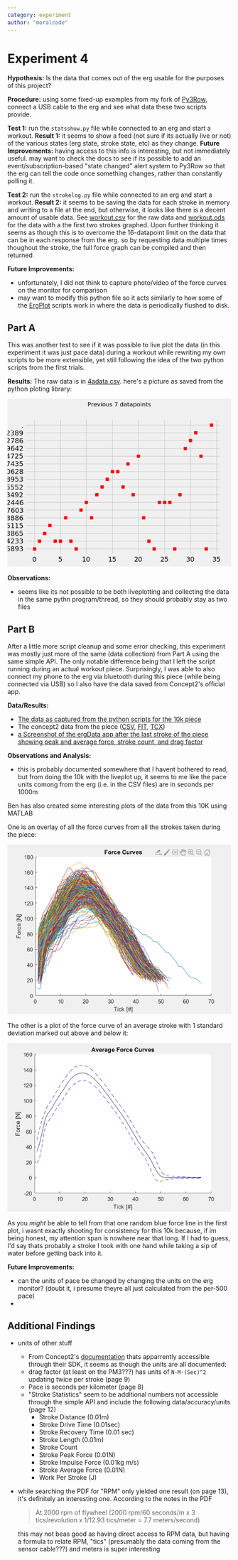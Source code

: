 ```yaml
---
category: experiment
author: "moralcode"
---
```

# Experiment 4
**Hypothesis:** Is the data that comes out of the erg usable for the purposes of this project?

**Procedure:** using some fixed-up examples from my fork of [Py3Row](https://github.com/MoralCode/Py3Row/releases), connect a USB cable to the erg and see what data these two scripts provide.


**Test 1:** run the `statsshow.py` file while connected to an erg and start a workout.
**Result 1:** it seems to show a feed (not sure if its actually live or not) of the various states (erg state, stroke state, etc) as they change. 
**Future Improvements:** having access to this info is interesting, but not immediately useful. may want to check the docs to see if its possible to add an event/subscription-based "state changed" alert system to Py3Row so that the erg can tell the code once something changes, rather than constantly polling it.


**Test 2:** run the `strokelog.py` file while connected to an erg and start a workout.
**Result 2:** it seems to be saving the data for each stroke in memory and writing to a file at the end, but otherwise, it looks like there is a decent amount of usable data. See [workout.csv](../files/experiments/4/workout.csv) for the raw data and [workout.ods](../files/experiments/4/workout.ods) for the data with a the first two strokes graphed. Upon further thinking it seems as though this is to overcome the 16-datapoint limit on the data that can be in each response from the erg. so by requesting data multiple times thoughout the stroke, the full force graph can be compiled and then returned

**Future Improvements:** 
- unfortunately, I did not think to capture photo/video of the force curves on the monitor for comparison
- may want to modify this python file so it acts similarly to how some of the [ErgPlot](https://github.com/MoralCode/ErgPlot) scripts work in where the data is periodically flushed to disk.



## Part A

This was another test to see if it was possible to live plot the data (in this experiment it was just pace data) during a workout while rewriting my own scripts to be more extensible, yet still following the idea of the two python scripts from the first trials.

**Results:**
The raw data is in [4adata.csv](../files/experiments/4a/4adata.csv). here's a picture as saved from the python ploting library:

![picture of the pace graph](/files/experiments/4a/Figure_1.png)

**Observations:**
- seems like its not possible to be both liveplotting and collecting the data in the same pythn program/thread, so they should probably stay as two files



## Part B

After a little more script cleanup and some error checking, this experiment was mostly just more of the same (data collection) from Part A using the same simple API. The only notable difference being that I left the script running during an actual workout piece. Surprisingly, I was able to also connect my phone to the erg via bluetooth during this piece (while being connected via USB) so I also have the data saved from Concept2's official app.

**Data/Results:**
- [The data as captured from the python scripts for the 10k piece](../files/experiments/4b/10k.csv)
- The concept2 data from the piece ([CSV](../files/experiments/4b/concept2-result-49307144.csv), [FIT](../files/experiments/4b/concept2-logbook-workout-49307144.fit), [TCX](../files/experiments/4b/concept2-logbook-workout-49307144.tcx))
- [a Screenshot of the ergData app after the last stroke of the piece showing peak and average force, stroke count, and drag factor](../files/experiments/4b/IMG_6499.PNG)

**Observations and Analysis:**
- this is probably documented somewhere that I havent bothered to read, but from doing the 10k with the liveplot up, it seems to me like the pace units comong from the erg (i.e. in the CSV files) are in seconds per 1000m

Ben has also created some interesting plots of the data from this 10K using MATLAB

One is an overlay of all the force curves from all the strokes taken during the piece:

![all force curves overlayed](../files/experiments/4b/allforcecurves.png)

The other is a plot of the force curve of an average stroke with 1 standard deviation marked out above and below it:

![avg force curve with standard deviation](../files/experiments/4b/forcecurvestandarddeviation.png)

As you *might* be able to tell from that one random blue force line in the first plot, i wasnt exactly shooting for consistency for this 10k because, if im being honest, my attention span is nowhere near that long. If I had to guess, I'd say thats probably a stroke I took with one hand while taking a sip of water before getting back into it.


**Future Improvements:**
- can the units of pace be changed by changing the units on the erg monitor? (doubt it, i presume theyre all just calculated from the per-500 pace)
- 




## Additional Findings
- units of other stuff
  - From Concept2's [documentation](https://github.com/droogmic/Py3Row/blob/master/docs/Concept2PMCommInterfaceDef.pdf) thats apparrently accessible through their SDK, it seems as though the units are all documented:
  - drag factor (at least on the PM3???) has units of `N-M-(Sec)^2` updating twice per stroke (page 9)
  - Pace is seconds per kilometer (page 8)
  - "Stroke Statistics" seem to be additional numbers not accessible through the simple API and include the following data/accuracy/units (page 12)
    - Stroke Distance (0.01m)
    - Stroke Drive Time (0.01sec)
    - Stroke Recovery Time (0.01 sec)
    - Stroke Length (0.01m)
    - Stroke Count
    - Stroke Peak Force (0.01N)
    - Stroke Impulse Force (0.01kg m/s)
    - Stroke Average Force (0.01N)
    - Work Per Stroke (J)
- while searching the PDF for "RPM" only yielded one result (on page 13), it's definitely an interesting one. According to the notes in the PDF
  > At 2000 rpm of flywheel (2000 rpm/60 seconds/m x 3 tics/revolution x 1/12.93 tics/meter = 7.7 meters/second)

	this may not beas good as having direct access to RPM data, but having a formula to relate RPM, "tics" (presumably the data coming from the sensor cable???) and meters is super interesting
